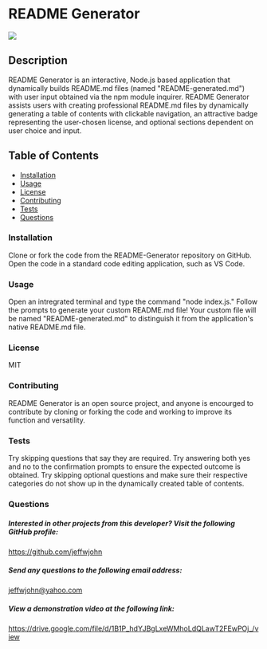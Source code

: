 # README Generator
![](https://img.shields.io/badge/License-MIT-blue.svg)
## Description 
README Generator is an interactive, Node.js based application that dynamically builds README.md files (named "README-generated.md") with user input obtained via the npm module inquirer. README Generator assists users with creating professional README.md files by dynamically generating a table of contents with clickable navigation, an attractive badge representing the user-chosen license, and optional sections dependent on user choice and input.

## Table of Contents
* [Installation](#installation) 
* [Usage](#usage) 
* [License](#license) 
* [Contributing](#contributing)
* [Tests](#tests)  
* [Questions](#questions)

 
### Installation
  Clone or fork the code from the README-Generator repository on GitHub. Open the code in a standard code editing application, such as VS Code.
### Usage
  Open an intregrated terminal and type the command "node index.js." Follow the prompts to generate your custom README.md file! Your custom file will be named "README-generated.md" to distinguish it from the application's native README.md file.
### License
  MIT
### Contributing
README Generator is an open source project, and anyone is encourged to contribute by cloning or forking the code and working to improve its function and versatility.

### Tests
Try skipping questions that say they are required. Try answering both yes and no to the confirmation prompts to ensure the expected outcome is obtained. Try skipping optional questions and make sure their respective categories do not show up in the dynamically created table of contents.

### Questions
   
##### Interested in other projects from this developer? Visit the following GitHub profile:
https://github.com/jeffwjohn
    
##### Send any questions to the following email address:
jeffwjohn@yahoo.com

##### View a demonstration video  at the following link:
https://drive.google.com/file/d/1B1P_hdYJBgLxeWMhoLdQLawT2FEwPOj_/view
    
